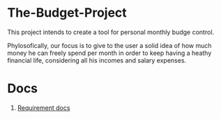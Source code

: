 # The-Budget-Project

This project intends to create a tool for personal monthly budge control.

Phylosofically, our focus is to give to the user a solid idea of how much money he can freely spend per month in order to keep having a heathy financial life, considering all his incomes and salary expenses.

# Docs

1. [Requirement docs](./docs/project_requirements.md)
